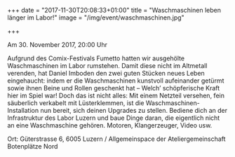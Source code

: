 +++
date = "2017-11-30T20:08:33+01:00"
title = "Waschmaschinen leben länger im Labor!"
image = "/img/event/waschmaschinen.jpg"

+++

Am 30. November 2017, 20:00 Uhr

Aufgrund des Comix-Festivals Fumetto hatten wir ausgehölte Waschmaschinen im Labor rumstehen. Damit diese nicht im Altmetall verenden, hat Daniel Imboden den zwei guten Stücken neues Leben eingehaucht: indem er die Waschmaschinen kunstvoll aufeinander getürmt sowie ihnen Beine und Rollen geschenkt hat – Welch’ schöpferische Kraft hier im Spiel war! Doch das ist nicht alles: Mit einem Netzteil versehen, fein säuberlich verkabelt mit Lüsterklemmen, ist die Waschmaschinen-Installation nun bereit, sich deinen Upgrades zu stellen. Bediene dich an der Infrastruktur des Labor Luzern und baue Dinge daran, die eigentlich nicht an eine Waschmaschine gehören. Motoren, Klangerzeuger, Video usw.

Ort: Güterstrasse 6, 6005 Luzern / Allgemeinspace der Ateliergemeinschaft Botenplätze Nord


